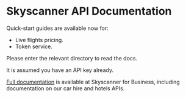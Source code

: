# Skyscanner API Documentation
Quick-start guides are available now for:

* Live flights pricing.
* Token service.

Please enter the relevant directory to read the docs.

It is assumed you have an API key already.

[Full documentation] is available at Skyscanner for Business, including documentation on our car hire and hotels APIs.

  [Full documentation]: <http://business.skyscanner.net/portal/en-GB/Documentation/ApiOverview>